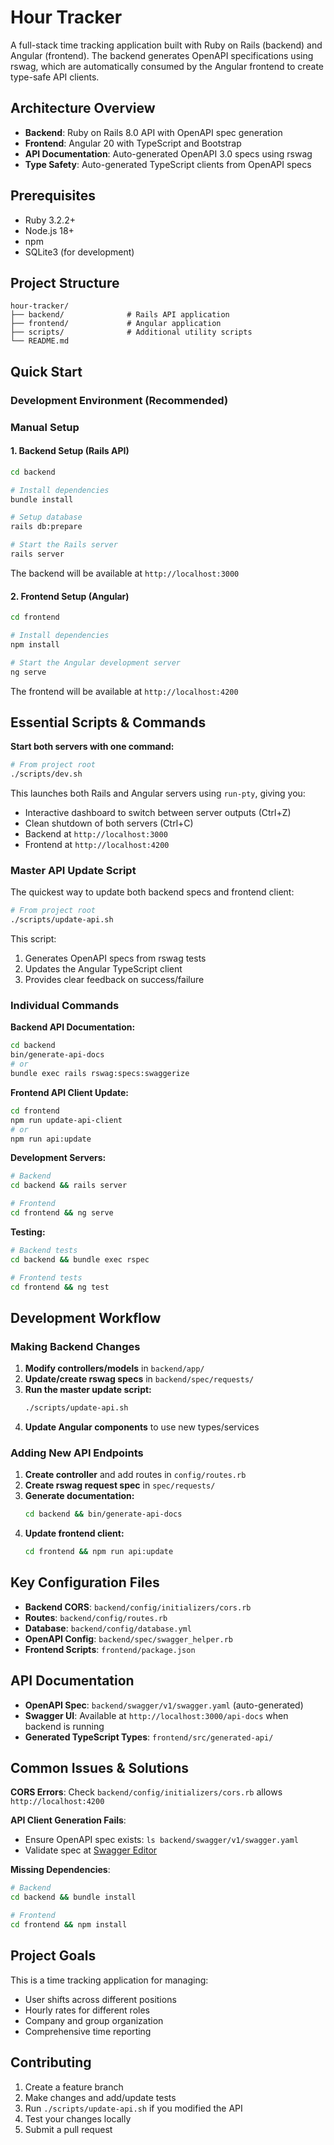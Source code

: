 # Hour Tracker

A full-stack time tracking application built with Ruby on Rails (backend) and Angular (frontend). The backend generates OpenAPI specifications using rswag, which are automatically consumed by the Angular frontend to create type-safe API clients.

## Architecture Overview

- **Backend**: Ruby on Rails 8.0 API with OpenAPI spec generation
- **Frontend**: Angular 20 with TypeScript and Bootstrap
- **API Documentation**: Auto-generated OpenAPI 3.0 specs using rswag
- **Type Safety**: Auto-generated TypeScript clients from OpenAPI specs

## Prerequisites

- Ruby 3.2.2+
- Node.js 18+
- npm
- SQLite3 (for development)

## Project Structure

```
hour-tracker/
├── backend/              # Rails API application
├── frontend/             # Angular application
├── scripts/              # Additional utility scripts
└── README.md
```

## Quick Start

### Development Environment (Recommended)

### Manual Setup

#### 1. Backend Setup (Rails API)

```bash
cd backend

# Install dependencies
bundle install

# Setup database
rails db:prepare

# Start the Rails server
rails server
```

The backend will be available at `http://localhost:3000`

#### 2. Frontend Setup (Angular)

```bash
cd frontend

# Install dependencies
npm install

# Start the Angular development server
ng serve
```

The frontend will be available at `http://localhost:4200`

## Essential Scripts & Commands

**Start both servers with one command:**
```bash
# From project root
./scripts/dev.sh
```

This launches both Rails and Angular servers using `run-pty`, giving you:
- Interactive dashboard to switch between server outputs (Ctrl+Z)
- Clean shutdown of both servers (Ctrl+C)
- Backend at `http://localhost:3000`
- Frontend at `http://localhost:4200`

### Master API Update Script

The quickest way to update both backend specs and frontend client:

```bash
# From project root
./scripts/update-api.sh
```

This script:
1. Generates OpenAPI specs from rswag tests
2. Updates the Angular TypeScript client
3. Provides clear feedback on success/failure

### Individual Commands

**Backend API Documentation:**
```bash
cd backend
bin/generate-api-docs
# or
bundle exec rails rswag:specs:swaggerize
```

**Frontend API Client Update:**
```bash
cd frontend
npm run update-api-client
# or
npm run api:update
```

**Development Servers:**
```bash
# Backend
cd backend && rails server

# Frontend
cd frontend && ng serve
```

**Testing:**
```bash
# Backend tests
cd backend && bundle exec rspec

# Frontend tests
cd frontend && ng test
```

## Development Workflow

### Making Backend Changes

1. **Modify controllers/models** in `backend/app/`
2. **Update/create rswag specs** in `backend/spec/requests/`
3. **Run the master update script:**
   ```bash
   ./scripts/update-api.sh
   ```
4. **Update Angular components** to use new types/services

### Adding New API Endpoints

1. **Create controller** and add routes in `config/routes.rb`
2. **Create rswag request spec** in `spec/requests/`
3. **Generate documentation:**
   ```bash
   cd backend && bin/generate-api-docs
   ```
4. **Update frontend client:**
   ```bash
   cd frontend && npm run api:update
   ```

## Key Configuration Files

- **Backend CORS**: `backend/config/initializers/cors.rb`
- **Routes**: `backend/config/routes.rb`
- **Database**: `backend/config/database.yml`
- **OpenAPI Config**: `backend/spec/swagger_helper.rb`
- **Frontend Scripts**: `frontend/package.json`

## API Documentation

- **OpenAPI Spec**: `backend/swagger/v1/swagger.yaml` (auto-generated)
- **Swagger UI**: Available at `http://localhost:3000/api-docs` when backend is running
- **Generated TypeScript Types**: `frontend/src/generated-api/`

## Common Issues & Solutions

**CORS Errors**: Check `backend/config/initializers/cors.rb` allows `http://localhost:4200`

**API Client Generation Fails**:
- Ensure OpenAPI spec exists: `ls backend/swagger/v1/swagger.yaml`
- Validate spec at [Swagger Editor](https://editor.swagger.io/)

**Missing Dependencies**:
```bash
# Backend
cd backend && bundle install

# Frontend
cd frontend && npm install
```

## Project Goals

This is a time tracking application for managing:
- User shifts across different positions
- Hourly rates for different roles
- Company and group organization
- Comprehensive time reporting

## Contributing

1. Create a feature branch
2. Make changes and add/update tests
3. Run `./scripts/update-api.sh` if you modified the API
4. Test your changes locally
5. Submit a pull request

